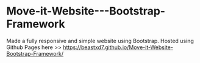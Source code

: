 # Move-it-Website---Bootstrap-Framework
Made a fully responsive and simple website using Bootstrap.
 Hosted using Github Pages here >>  https://beastxd7.github.io/Move-it-Website-Bootstrap-Framework/

